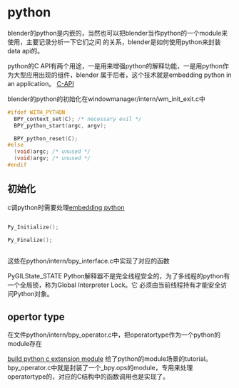 # python

blender的python是内嵌的，当然也可以把blender当作python的一个module来使用，主要记录分析一下它们之间
的关系，blender是如何使用python来封装data api的。

python的C API有两个用途，一是用来增强python的解释功能，一是用python作为大型应用出现的组件，blender
属于后者，这个技术就是embedding python in an application。
[C-API](https://docs.python.org/3/c-api/intro.html)

blender的python的初始化在windowmanager/intern/wm_init_exit.c中

```c
#ifdef WITH_PYTHON
  BPY_context_set(C); /* necessary evil */
  BPY_python_start(argc, argv);

  BPY_python_reset(C);
#else
  (void)argc; /* unused */
  (void)argv; /* unused */
#endif 
```

## 初始化 

c调python时需要处理[embedding python](https://docs.python.org/3/c-api/intro.html#embedding-python)

```c

Py_Initialize();

Py_Finalize();
 
```

这些在python/intern/bpy_interface.c中实现了对应的函数

PyGILState_STATE
Python解释器不是完全线程安全的，为了多线程的python有一个全局锁，称为Global Interpreter Lock。它
必须由当前线程持有才能安全访问Python对象。

## opertor type

在文件python/intern/bpy_operator.c中，把operatortype作为一个python的module存在

[build python c extension module](https://realpython.com/build-python-c-extension-module/)
给了python的module场景的tutorial。bpy_operator.c中就是封装了一个_bpy.ops的module，专用来处理
operatortype的，对应的C结构中的函数调用也是实现了。


